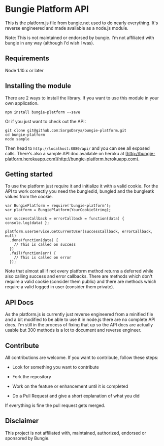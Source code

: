 # Bungie Platform API

This is the platform.js file from bungie.net used to do nearly everything. It's reverse engineered and made
available as a node.js module.

Note: This is not maintained or endorsed by bungie. I'm not affiliated with bungie in any way (although I'd wish I was).

## Requirements

Node 1.10.x or later

## Installing the module

There are 2 ways to install the library. If you want to use this module in your own application.

    npm install bungie-platform --save

Or if you just want to check out the API:

    git clone git@github.com:SargoDarya/bungie-platform.git
    cd bungie-platform
    node sample
    
Then head to `http://localhost:8080/api/` and you can see all exposed calls. There's also a sample
API doc available on heroku at [http://bungie-platform.herokuapp.com](http://bungie-platform.herokuapp.com).
 
## Getting started

To use the platform just require it and initialize it with a valid cookie. For the
API to work correctly you need the bungledid, bungled and the bungleatk values from
the cookie.

    var BungiePlatform = require('bungie-platform');
    var platform = BungiePlatform(YourCookieString);
    
    var successCallback = errorCallback = function(data) { console.log(data) };
    
    platform.userService.GetCurrentUser(successCallback, errorCallback, null)
      .done(function(data) {
        // This is called on success    
      })
      .fail(function(err) {
        // This is called on error
      });

Note that almost all if not every platform method returns a deferred while also calling
success and error callbacks. There are methods which don't require a valid cookie (consider them public)
and there are methods which require a valid logged in user (consider them private).

## API Docs

As the platform.js is currently just reverse engineered from a minified file and a bit modified to
be able to use it in node.js there are no complete API docs. I'm still in the process of fixing that
up so the API docs are actually usable but 300 methods is a lot to document and reverse engineer.

## Contribute

All contributions are welcome. If you want to contribute, follow these steps:

- Look for something you want to contribute

- Fork the repository

- Work on the feature or enhancement until it is completed

- Do a Pull Request and give a short explanation of what you did

If everything is fine the pull request gets merged.

## Disclaimer

This project is not affiliated with, maintained, authorized, endorsed or sponsored by Bungie.